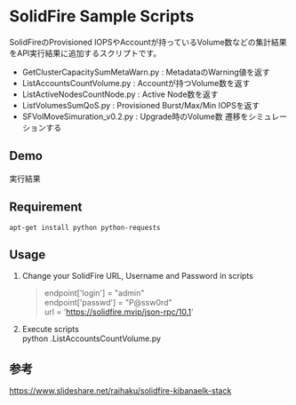 SolidFire Sample Scripts
===

SolidFireのProvisioned IOPSやAccountが持っているVolume数などの集計結果をAPI実行結果に追加するスクリプトです。

* GetClusterCapacitySumMetaWarn.py : MetadataのWarning値を返す
* ListAccountsCountVolume.py : Accountが持つVolume数を返す
* ListActiveNodesCountNode.py : Active Node数を返す
* ListVolumesSumQoS.py : Provisioned Burst/Max/Min IOPSを返す
* SFVolMoveSimuration_v0.2.py : Upgrade時のVolume数 遷移をシミュレーションする

Demo
--------------
実行結果

Requirement
--------------
    apt-get install python python-requests

Usage
--------------
1. Change your SolidFire URL, Username and Password in scripts  
    >endpoint['login'] = "admin"  
    >endpoint['passwd'] = "P@ssw0rd"  
    >url = 'https://solidfire.mvip/json-rpc/10.1'  

2. Execute scripts  
    python .ListAccountsCountVolume.py


参考
--------------
https://www.slideshare.net/raihaku/solidfire-kibanaelk-stack
